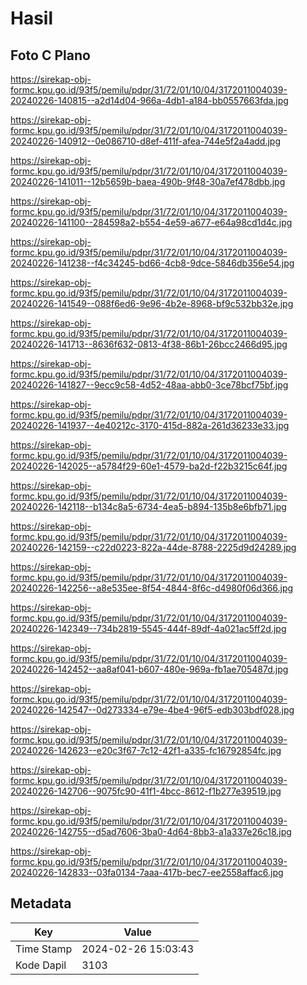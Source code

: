 # Hasil

## Foto C Plano

https://sirekap-obj-formc.kpu.go.id/93f5/pemilu/pdpr/31/72/01/10/04/3172011004039-20240226-140815--a2d14d04-966a-4db1-a184-bb0557663fda.jpg

https://sirekap-obj-formc.kpu.go.id/93f5/pemilu/pdpr/31/72/01/10/04/3172011004039-20240226-140912--0e086710-d8ef-411f-afea-744e5f2a4add.jpg

https://sirekap-obj-formc.kpu.go.id/93f5/pemilu/pdpr/31/72/01/10/04/3172011004039-20240226-141011--12b5659b-baea-490b-9f48-30a7ef478dbb.jpg

https://sirekap-obj-formc.kpu.go.id/93f5/pemilu/pdpr/31/72/01/10/04/3172011004039-20240226-141100--284598a2-b554-4e59-a677-e64a98cd1d4c.jpg

https://sirekap-obj-formc.kpu.go.id/93f5/pemilu/pdpr/31/72/01/10/04/3172011004039-20240226-141238--f4c34245-bd66-4cb8-9dce-5846db356e54.jpg

https://sirekap-obj-formc.kpu.go.id/93f5/pemilu/pdpr/31/72/01/10/04/3172011004039-20240226-141549--088f6ed6-9e96-4b2e-8968-bf9c532bb32e.jpg

https://sirekap-obj-formc.kpu.go.id/93f5/pemilu/pdpr/31/72/01/10/04/3172011004039-20240226-141713--8636f632-0813-4f38-86b1-26bcc2466d95.jpg

https://sirekap-obj-formc.kpu.go.id/93f5/pemilu/pdpr/31/72/01/10/04/3172011004039-20240226-141827--9ecc9c58-4d52-48aa-abb0-3ce78bcf75bf.jpg

https://sirekap-obj-formc.kpu.go.id/93f5/pemilu/pdpr/31/72/01/10/04/3172011004039-20240226-141937--4e40212c-3170-415d-882a-261d36233e33.jpg

https://sirekap-obj-formc.kpu.go.id/93f5/pemilu/pdpr/31/72/01/10/04/3172011004039-20240226-142025--a5784f29-60e1-4579-ba2d-f22b3215c64f.jpg

https://sirekap-obj-formc.kpu.go.id/93f5/pemilu/pdpr/31/72/01/10/04/3172011004039-20240226-142118--b134c8a5-6734-4ea5-b894-135b8e6bfb71.jpg

https://sirekap-obj-formc.kpu.go.id/93f5/pemilu/pdpr/31/72/01/10/04/3172011004039-20240226-142159--c22d0223-822a-44de-8788-2225d9d24289.jpg

https://sirekap-obj-formc.kpu.go.id/93f5/pemilu/pdpr/31/72/01/10/04/3172011004039-20240226-142256--a8e535ee-8f54-4844-8f6c-d4980f06d366.jpg

https://sirekap-obj-formc.kpu.go.id/93f5/pemilu/pdpr/31/72/01/10/04/3172011004039-20240226-142349--734b2819-5545-444f-89df-4a021ac5ff2d.jpg

https://sirekap-obj-formc.kpu.go.id/93f5/pemilu/pdpr/31/72/01/10/04/3172011004039-20240226-142452--aa8af041-b607-480e-969a-fb1ae705487d.jpg

https://sirekap-obj-formc.kpu.go.id/93f5/pemilu/pdpr/31/72/01/10/04/3172011004039-20240226-142547--0d273334-e79e-4be4-96f5-edb303bdf028.jpg

https://sirekap-obj-formc.kpu.go.id/93f5/pemilu/pdpr/31/72/01/10/04/3172011004039-20240226-142623--e20c3f67-7c12-42f1-a335-fc16792854fc.jpg

https://sirekap-obj-formc.kpu.go.id/93f5/pemilu/pdpr/31/72/01/10/04/3172011004039-20240226-142706--9075fc90-41f1-4bcc-8612-f1b277e39519.jpg

https://sirekap-obj-formc.kpu.go.id/93f5/pemilu/pdpr/31/72/01/10/04/3172011004039-20240226-142755--d5ad7606-3ba0-4d64-8bb3-a1a337e26c18.jpg

https://sirekap-obj-formc.kpu.go.id/93f5/pemilu/pdpr/31/72/01/10/04/3172011004039-20240226-142833--03fa0134-7aaa-417b-bec7-ee2558affac6.jpg


## Metadata

| Key        | Value               |
| ---------- | ------------------- |
| Time Stamp | 2024-02-26 15:03:43 |
| Kode Dapil | 3103                |



